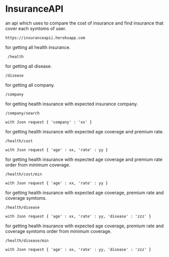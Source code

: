 # InsuranceAPI

an api which uses to compare the cost of insurance and find insurance that cover each symtoms of user.

``` 
https://insuranceapii.herokuapp.com 
```


 for getting all health insurance.
```
 /health   
 ```

for getting all disease.
```
/disease 
```

for getting all company.
```
/company 
```

for getting health insurance with expected insurance company.
```
/company/search

with Json request { 'company' : 'xx' }
```



for getting health insurance with expected age coverage and premium rate.
```
/health/cost

with Json request { 'age' : xx, 'rate' : yy }
```

for getting health insurance with expected age coverage and premium rate order from minimum coverage.
```
/health/cost/min

with Json request { 'age' : xx, 'rate' : yy }
```

for getting health insurance with expected age coverage, premium rate and coverage symtoms.
```
/health/disease

with Json request { 'age' : xx, 'rate' : yy, 'disease' : 'zzz' }
```

for getting health insurance with expected age coverage, premium rate and coverage symtoms order from minimum coverage.
```
/health/disease/min

with Json request { 'age' : xx, 'rate' : yy, 'disease' : 'zzz' }
```

